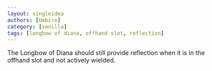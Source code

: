 ```yaml
---
layout: singleidea
authors: [Umbire]
category: [vanilla]
tags: [longbow of diana, offhand slot, reflection]
---
```

The Longbow of Diana should still provide reflection when it is in the offhand
slot and not actively wielded.
